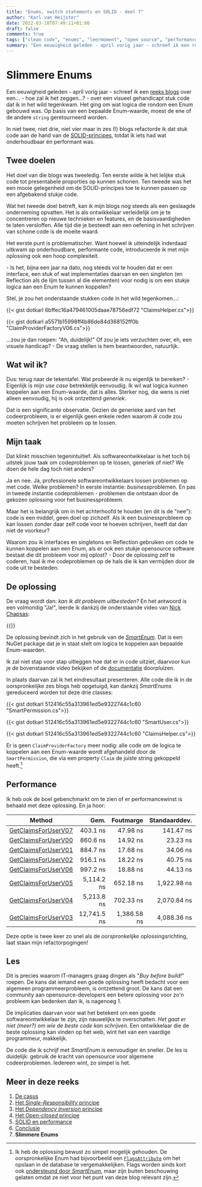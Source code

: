 ```yaml
---
title: "Enums, switch statements en SOLID - deel 7"
author: "Karl van Heijster"
date: 2022-03-18T07:49:11+01:00
draft: false
comments: true
tags: ["clean code", "enums", "leermoment", "open source", "performance", "refactoren", "software ontwikkelaar (rol)", "software ontwikkelen", "SOLID", "waarde"]
summary: "Een eeuwigheid geleden - april vorig jaar - schreef ik een reeks blogs over wat logica die rondom een Enum gebouwd was. Bijna een jaar na dato stel ik de vraag: wat probeerde ik nu eigenlijk te bereiken? - Eigenlijk was mijn *use case* betrekkelijk eenvoudig. Ik wilde wat logica kunnen koppelen aan een Enum-waarde, dat is alles. Sterker nog, die wens is niet alleen eenvoudig, hij is ook ontzettend *generiek*. Dat is een significante observatie. Gezien de generieke aard van het codeerprobleem, is er eigenlijk geen enkele reden waarom *ik* code zou moeten schrijven het probleem op te lossen. "
---
```


# Slimmere Enums


Een eeuwigheid geleden - april vorig jaar - schreef ik een [reeks blogs](/blog/21/04/enums-switch-statements-en-solid-1/) over een... - hoe zal ik het zeggen...? - over een visueel gehandicapt stuk code dat ik in het wild tegenkwam. Het ging om wat logica die rondom een Enum gebouwd was. Op basis van een bepaalde Enum-waarde, moest de ene of de andere `string` geretourneerd worden.


In niet twee, niet drie, niet vier maar in zes (!) blogs refactorde ik dat stuk code aan de hand van de [SOLID-principes](https://en.wikipedia.org/wiki/SOLID), totdat ik iets had wat onderhoudbaar én performant was.


## Twee doelen


Het doel van die blogs was tweeledig. Ten eerste wilde ik het lelijke stuk code tot presentabele proporties op kunnen schonen. Ten tweede was het een mooie gelegenheid om de SOLID-principes toe te kunnen passen op een afgebakend stukje code. 


Wat het tweede doel betreft, kan ik mijn blogs nog steeds als een geslaagde onderneming opvatten. Het is als ontwikkelaar verleidelijk om je te concentreren op nieuwe technieken en features, en de basisvaardigheden te laten versloffen. Alle tijd die je besteedt aan een oefening in het schrijven van schone code is de moeite waard. 


Het eerste punt is problematischer. Want hoewel ik uiteindelijk inderdaad uitkwam op onderhoudbare, performante code, introduceerde ik met mijn oplossing ook een hoop complexiteit. 


\- Is het, bijna een jaar na dato, nog steeds vol te houden dat er een interface, een stuk of wat implementaties daarvan en een singleton (en Reflection als de lijm tussen al die elementen) voor nodig is om een stukje logica aan een Enum te kunnen koppelen?


Stel, je zou het onderstaande stukken code in het wild tegenkomen...:


{{< gist dotkarl 6bffec16a479461005daae78756edf72 "ClaimsHelper.cs">}}


{{< gist dotkarl a5571b15998ff4b86de84d368152ff0b "ClaimProviderFactoryV06.cs">}}


...zou je dan roepen: "Ah, duidelijk!" Of zou je iets verzuchten over, eh, een visuele handicap? - De vraag stellen is hem beantwoorden, natuurlijk. 


## Wat wil ik?


Dus: terug naar de tekentafel. Wat probeerde ik nu eigenlijk te bereiken? - Eigenlijk is mijn *use case* betrekkelijk eenvoudig. Ik wil wat logica kunnen koppelen aan een Enum-waarde, dat is alles. Sterker nog, die wens is niet alleen eenvoudig, hij is ook ontzettend *generiek*.


Dat is een significante observatie. Gezien de generieke aard van het codeerprobleem, is er eigenlijk geen enkele reden waarom *ik* code zou moeten schrijven het probleem op te lossen. 


## Mijn taak


Dat klinkt misschien tegenintuïtief. Als softwareontwikkelaar is het toch bij uitstek jouw taak om codeproblemen op te lossen, generiek of niet? We doen de hele dag toch niet anders?


Ja en nee. Ja, professionele softwareontwikkelaars lossen problemen op met code. Welke problemen? In eerste instantie: *business*problemen. En pas in tweede instantie codeproblemen - problemen die ontstaan door de gekozen oplossing voor het businessprobleem.


Maar het is belangrijk om in het achterhoofd te houden (en dit is de "nee"): code is een middel, geen doel op zichzelf. Als ik een businessprobleem op kan lossen zonder daar zelf code voor te hoeven schrijven, heeft dat dan niet de voorkeur? 


Waarom zou ik interfaces en singletons en Reflection gebruiken om code te kunnen koppelen aan een Enum, als er ook een stukje opensource software bestaat die dit probleem voor mij oplost? - Door de oplossing zelf te coderen, haal ik me codeproblemen op de hals die ik kan vermijden door de code uit te besteden.


## De oplossing


De vraag wordt dan: *kan ik dit probleem uitbesteden?* En het antwoord is een volmondig "Ja!", leerde ik dankzij de onderstaande video van [Nick Chapsas](https://nickchapsas.com/):


{{<youtube id="CEZ6cF8eoeg" title="How to write smarter enums in C#" >}}
<br>


De oplossing bevindt zich in het gebruik van de [*SmartEnum*](https://github.com/ardalis/SmartEnum). Dat is een NuGet package dat je in staat stelt om logica te koppelen aan bepaalde Enum-waarden.


Ik zal niet stap voor stap uitleggen hoe dat er in code uitziet, daarvoor kun je de bovenstaande video bekijken of de [documentatie](https://github.com/ardalis/SmartEnum#usage) doorpluizen. 


In plaats daarvan zal ik het eindresultaat presenteren. Alle code die ik in de oorspronkelijke zes blogs heb opgetuigd, kan dankzij *SmartEnums* gereduceerd worden tot deze drie classes:


{{< gist dotkarl 512416c55a313961ed5e9322744c1c60 "SmartPermission.cs">}}

{{< gist dotkarl 512416c55a313961ed5e9322744c1c60 "SmartUser.cs">}}

{{< gist dotkarl 512416c55a313961ed5e9322744c1c60 "ClaimsHelper.cs">}}


Er is geen `ClaimProviderFactory` meer nodig: alle code om de logica te koppelen aan een Enum-waarde wordt afgehandeld door de `SmartPermission`, die via een property `Claim` de juiste string gekoppeld heeft.[^1] 


## Performance


Ik heb ook de boel gebenchmarkt om te zien of er performancewinst is behaald met deze oplossing. En ja hoor:


|              Method |        Gem. |   Foutmarge | Standaarddev. | Mediaan |
|-------------------- |------------:|------------:|------------:|------------:|
| [GetClaimsForUserV07](https://github.com/dotkarl/RefactorExercises/tree/master/RefactorExercises/EnumSwitch/Refactored/V07) |    403.1 ns |    47.98 ns |   141.47 ns |    471.4 ns | 
| [GetClaimsForUserV00](https://github.com/dotkarl/RefactorExercises/tree/master/RefactorExercises/EnumSwitch/Original) |    860.6 ns |    14.92 ns |    23.23 ns |    855.7 ns | 
| [GetClaimsForUserV01](https://github.com/dotkarl/RefactorExercises/tree/master/RefactorExercises/EnumSwitch/Refactored/V01) |    884.7 ns |    17.68 ns |    34.06 ns |    885.1 ns | 
| [GetClaimsForUserV02](https://github.com/dotkarl/RefactorExercises/tree/master/RefactorExercises/EnumSwitch/Refactored/V02) |    916.1 ns |    18.22 ns |    40.75 ns |    908.9 ns | 
| [GetClaimsForUserV06](https://github.com/dotkarl/RefactorExercises/tree/master/RefactorExercises/EnumSwitch/Refactored/V06) |    997.2 ns |    18.88 ns |    44.13 ns |    997.8 ns | 
| [GetClaimsForUserV05](https://github.com/dotkarl/RefactorExercises/tree/master/RefactorExercises/EnumSwitch/Refactored/V05) |  5,114.2 ns |   652.18 ns | 1,922.98 ns |  5,894.1 ns | 
| [GetClaimsForUserV04](https://github.com/dotkarl/RefactorExercises/tree/master/RefactorExercises/EnumSwitch/Refactored/V04) |  5,213.8 ns |   702.33 ns | 2,070.84 ns |  4,521.9 ns | 
| [GetClaimsForUserV03](https://github.com/dotkarl/RefactorExercises/tree/master/RefactorExercises/EnumSwitch/Refactored/V03) | 12,741.5 ns | 1,386.58 ns | 4,088.36 ns | 14,377.7 ns | 


Deze optie is twee keer zo snel als de *oorspronkelijke* oplossingsrichting, laat staan mijn refactorpogingen!


## Les


Dit is precies waarom IT-managers graag dingen als "*Buy before build!*" roepen. De kans dat iemand een goede oplossing heeft bedacht voor een algemeen programmeerprobleem, is ontzettend groot. De kans dat een community aan opensource-developers een betere oplossing voor zo'n probleem kan bedenken dan ik, is nagenoeg 1.


De implicaties daarvan voor wat het betekent om een goede softwareontwikkelaar te zijn, zijn nauwelijks te overschatten. *Het gaat er niet (meer?) om wie de beste code kan schrijven.* Een ontwikkelaar die de beste oplossing kan vinden op het web, wint het van een vaardige programmeur, makkelijk. 


De code die ik schrijf met *SmartEnum* is eenvoudiger én sneller. De les is duidelijk: gebruik de kracht van opensource voor algemene codeerproblemen. Iedereen wint, zo simpel is het.


## Meer in deze reeks

1. [De casus](/blog/21/04/enums-switch-statements-en-solid-1)
2. [Het *Single-Responsibility* principe](/blog/21/05/enums-switch-statements-en-solid-2)
3. [Het *Dependency inversion* principe](/blog/21/05/enums-switch-statements-en-solid-3)
4. [Het *Open-closed* principe](/blog/21/05/enums-switch-statements-en-solid-4)
5. [SOLID en performance](/blog/21/05/enums-switch-statements-en-solid-5)
6. [Conclusie](/blog/21/06/enums-switch-statements-en-solid-6)
7. **Slimmere Enums**


[^1]: Ik heb de oplossing bewust zo simpel mogelijk gehouden. De oorspronkelijke Enum had bijvoorbeeld een [`FlagsAttribute`](https://docs.microsoft.com/en-us/dotnet/api/system.flagsattribute?view=net-6.0) om het opslaan in de database te vergemakkelijken. Flags worden sinds kort ook [ondersteund door *SmartEnum*](https://github.com/ardalis/SmartEnum#smartflagenum), maar zijn buiten beschouwing gelaten omdat ze niet voor het punt van deze blog relevant zijn.